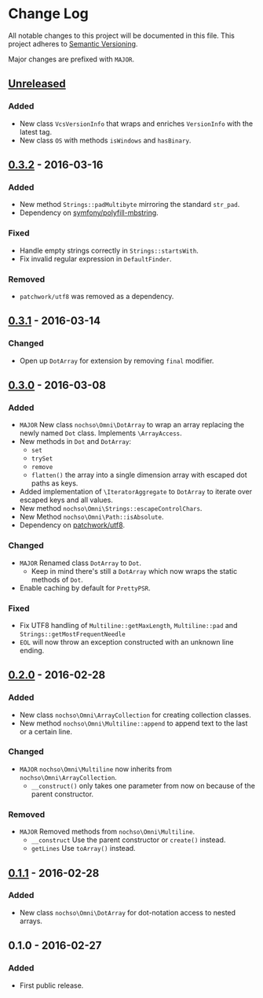 # Change Log
All notable changes to this project will be documented in this file.
This project adheres to [Semantic Versioning](http://semver.org/).

Major changes are prefixed with `MAJOR`.

<!--
Added      for new features.
Changed    for changes in existing functionality.
Deprecated for once-stable features removed in upcoming releases.
Removed    for deprecated features removed in this release.
Fixed      for any bug fixes.
Security   to invite users to upgrade in case of vulnerabilities.
-->

## [Unreleased]
### Added
- New class `VcsVersionInfo` that wraps and enriches `VersionInfo` with the latest tag.
- New class `OS` with methods `isWindows` and `hasBinary`.

## [0.3.2] - 2016-03-16
### Added
- New method `Strings::padMultibyte` mirroring the standard `str_pad`.
- Dependency on [symfony/polyfill-mbstring](https://packagist.org/packages/symfony/polyfill-mbstring).

### Fixed
- Handle empty strings correctly in `Strings::startsWith`.
- Fix invalid regular expression in `DefaultFinder`.

### Removed
- `patchwork/utf8` was removed as a dependency.

## [0.3.1] - 2016-03-14
### Changed
- Open up `DotArray` for extension by removing `final` modifier.

## [0.3.0] - 2016-03-08
### Added
- `MAJOR` New class `nochso\Omni\DotArray` to wrap an array replacing the newly named `Dot` class. Implements `\ArrayAccess`.
- New methods in `Dot` and `DotArray`:
    - `set`
    - `trySet`
    - `remove`
    - `flatten()` the array into a single dimension array with escaped dot paths as keys.
- Added implementation of `\IteratorAggregate` to `DotArray` to iterate over escaped keys and all values.
- New method `nochso\Omni\Strings::escapeControlChars`.
- New Method `nochso\Omni\Path::isAbsolute`.
- Dependency on [patchwork/utf8](https://packagist.org/packages/patchwork/utf8).

### Changed
- `MAJOR` Renamed class `DotArray` to `Dot`.
    - Keep in mind there's still a `DotArray` which now wraps the static methods of `Dot`.
- Enable caching by default for `PrettyPSR`.

### Fixed
- Fix UTF8 handling of `Multiline::getMaxLength`, `Multiline::pad` and `Strings::getMostFrequentNeedle`
- `EOL` will now throw an exception constructed with an unknown line ending.

## [0.2.0] - 2016-02-28
### Added
- New class `nochso\Omni\ArrayCollection` for creating collection classes.
- New method `nochso\Omni\Multiline::append` to append text to the last or a certain line.

### Changed
- `MAJOR` `nochso\Omni\Multiline` now inherits from `nochso\Omni\ArrayCollection`.
    - `__construct()` only takes one parameter from now on because of the parent constructor.

### Removed
- `MAJOR` Removed methods from `nochso\Omni\Multiline`.
    - `__construct` Use the parent constructor or `create()` instead.
    - `getLines` Use `toArray()` instead.

## [0.1.1] - 2016-02-28
### Added
- New class `nochso\Omni\DotArray` for dot-notation access to nested arrays.

## 0.1.0 - 2016-02-27
### Added
- First public release.

[Unreleased]: https://github.com/nochso/omni/compare/0.3.2...HEAD
[0.3.2]: https://github.com/nochso/omni/compare/0.3.1...0.3.2
[0.3.1]: https://github.com/nochso/omni/compare/0.3.0...0.3.1
[0.3.0]: https://github.com/nochso/omni/compare/0.2.0...0.3.0
[0.2.0]: https://github.com/nochso/omni/compare/0.1.1...0.2.0
[0.1.1]: https://github.com/nochso/omni/compare/0.1.0...0.1.1
